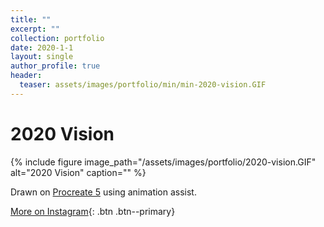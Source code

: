 ```yaml
---
title: ""
excerpt: ""
collection: portfolio
date: 2020-1-1
layout: single
author_profile: true
header:
  teaser: assets/images/portfolio/min/min-2020-vision.GIF
---
```


# 2020 Vision

{% include figure image_path="/assets/images/portfolio/2020-vision.GIF" alt="2020 Vision" caption="" %}

Drawn on [Procreate 5](https://procreate.art) using animation assist.

[More on Instagram](https://instagram.com/bykfrankc){: .btn .btn--primary}
